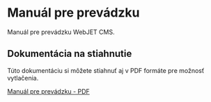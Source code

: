 # Manuál pre prevádzku

Manuál pre prevádzku WebJET CMS.

## Dokumentácia na stiahnutie

Túto dokumentáciu si môžete stiahnuť aj v PDF formáte pre možnosť vytlačenia.

[Manuál pre prevádzku - PDF](../_media/manuals/webjetcms-sysadmin.pdf)